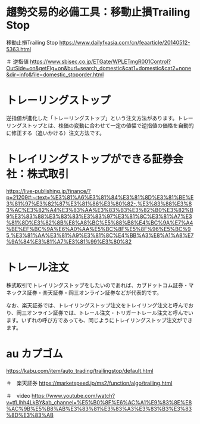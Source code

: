 # 趨勢交易的必備工具：移動止損Trailing Stop

移動止損Trailing Stop
https://www.dailyfxasia.com/cn/feaarticle/20140512-5363.html

＃ 逆指値
https://www.sbisec.co.jp/ETGate/WPLETmgR001Control?OutSide=on&getFlg=on&burl=search_domestic&cat1=domestic&cat2=none&dir=info&file=domestic_stoporder.html

# トレーリングストップ
逆指値が進化した「トレーリングストップ」という注文方法があります。トレーリングストップとは、株価の変動に合わせて一定の値幅で逆指値の価格を自動的に修正する（追いかける）注文方法です。


# トレイリングストップができる証券会社：株式取引  
https://live-publishing.jp/finance/?p=21209#:~:text=%E3%81%A6%E3%81%84%E3%81%8D%E3%81%BE%E3%81%97%E3%82%87%E3%81%86%E3%80%82-,%E3%83%88%E3%83%AC%E3%82%A4%E3%83%AA%E3%83%B3%E3%82%B0%E3%82%B9%E3%83%88%E3%83%83%E3%83%97%E3%81%8C%E3%81%A7%E3%81%8D%E3%82%8B%E8%A8%BC%E5%88%B8%E4%BC%9A%E7%A4%BE%EF%BC%9A%E6%A0%AA%E5%BC%8F%E5%8F%96%E5%BC%95,%E3%81%AA%E3%81%A9%E3%81%8C%E4%BB%A3%E8%A1%A8%E7%9A%84%E3%81%A7%E3%81%99%E3%80%82

# トレール注文

株式取引でトレイリングストップをしたいのであれば、カブドットコム証券・マネックス証券・楽天証券・岡三オンライン証券などが代表的です。

なお、楽天証券では、トレイリングストップ注文をトレイリング注文と呼んでおり、岡三オンライン証券では、トレール注文・トリガートレール注文と呼んでいます。いずれの呼び方であっても、同じようにトレイリングストップ注文ができます。

# au カプゴム
https://kabu.com/item/auto_trading/trailingstop/default.html

＃　楽天証券
https://marketspeed.jp/ms2/function/algo/trailing.html

＃　video
https://www.youtube.com/watch?v=tfLlhh4LkBY&ab_channel=%E5%B0%8F%E6%AC%A1%E9%83%8E%E8%AC%9B%E5%B8%AB%E3%83%81%E3%83%A3%E3%83%B3%E3%83%8D%E3%83%AB
